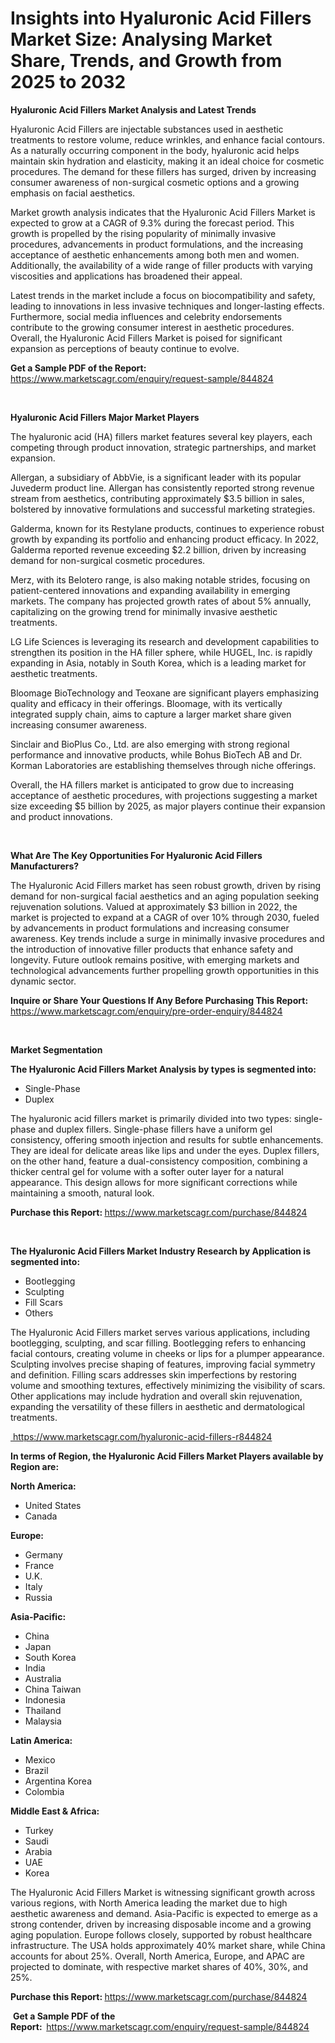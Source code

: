 <p><h1>Insights into Hyaluronic Acid Fillers Market Size: Analysing Market Share, Trends, and Growth from 2025 to 2032</h1></p><p><strong>Hyaluronic Acid Fillers Market Analysis and Latest Trends</strong></p>
<p><p>Hyaluronic Acid Fillers are injectable substances used in aesthetic treatments to restore volume, reduce wrinkles, and enhance facial contours. As a naturally occurring component in the body, hyaluronic acid helps maintain skin hydration and elasticity, making it an ideal choice for cosmetic procedures. The demand for these fillers has surged, driven by increasing consumer awareness of non-surgical cosmetic options and a growing emphasis on facial aesthetics.</p><p>Market growth analysis indicates that the Hyaluronic Acid Fillers Market is expected to grow at a CAGR of 9.3% during the forecast period. This growth is propelled by the rising popularity of minimally invasive procedures, advancements in product formulations, and the increasing acceptance of aesthetic enhancements among both men and women. Additionally, the availability of a wide range of filler products with varying viscosities and applications has broadened their appeal.</p><p>Latest trends in the market include a focus on biocompatibility and safety, leading to innovations in less invasive techniques and longer-lasting effects. Furthermore, social media influences and celebrity endorsements contribute to the growing consumer interest in aesthetic procedures. Overall, the Hyaluronic Acid Fillers Market is poised for significant expansion as perceptions of beauty continue to evolve.</p></p>
<p><strong>Get a Sample PDF of the Report:&nbsp;</strong> <a href="https://www.marketscagr.com/enquiry/request-sample/844824?utm_campaign=2931&utm_medium=2&utm_source=Github&utm_content=ia&utm_term=16042025&utm_id=hyaluronic-acid-fillers">https://www.marketscagr.com/enquiry/request-sample/844824</a></p>
<p>&nbsp;</p>
<p><strong>Hyaluronic Acid Fillers Major Market Players</strong></p>
<p><p>The hyaluronic acid (HA) fillers market features several key players, each competing through product innovation, strategic partnerships, and market expansion. </p><p>Allergan, a subsidiary of AbbVie, is a significant leader with its popular Juvederm product line. Allergan has consistently reported strong revenue stream from aesthetics, contributing approximately $3.5 billion in sales, bolstered by innovative formulations and successful marketing strategies. </p><p>Galderma, known for its Restylane products, continues to experience robust growth by expanding its portfolio and enhancing product efficacy. In 2022, Galderma reported revenue exceeding $2.2 billion, driven by increasing demand for non-surgical cosmetic procedures.</p><p>Merz, with its Belotero range, is also making notable strides, focusing on patient-centered innovations and expanding availability in emerging markets. The company has projected growth rates of about 5% annually, capitalizing on the growing trend for minimally invasive aesthetic treatments.</p><p>LG Life Sciences is leveraging its research and development capabilities to strengthen its position in the HA filler sphere, while HUGEL, Inc. is rapidly expanding in Asia, notably in South Korea, which is a leading market for aesthetic treatments.</p><p>Bloomage BioTechnology and Teoxane are significant players emphasizing quality and efficacy in their offerings. Bloomage, with its vertically integrated supply chain, aims to capture a larger market share given increasing consumer awareness.</p><p>Sinclair and BioPlus Co., Ltd. are also emerging with strong regional performance and innovative products, while Bohus BioTech AB and Dr. Korman Laboratories are establishing themselves through niche offerings.</p><p>Overall, the HA fillers market is anticipated to grow due to increasing acceptance of aesthetic procedures, with projections suggesting a market size exceeding $5 billion by 2025, as major players continue their expansion and product innovations.</p></p>
<p>&nbsp;</p>
<p><strong>What Are The Key Opportunities For Hyaluronic Acid Fillers Manufacturers?</strong></p>
<p><p>The Hyaluronic Acid Fillers market has seen robust growth, driven by rising demand for non-surgical facial aesthetics and an aging population seeking rejuvenation solutions. Valued at approximately $3 billion in 2022, the market is projected to expand at a CAGR of over 10% through 2030, fueled by advancements in product formulations and increasing consumer awareness. Key trends include a surge in minimally invasive procedures and the introduction of innovative filler products that enhance safety and longevity. Future outlook remains positive, with emerging markets and technological advancements further propelling growth opportunities in this dynamic sector.</p></p>
<p><strong>Inquire or Share Your Questions If Any Before Purchasing This Report:</strong> <a href="https://www.marketscagr.com/enquiry/pre-order-enquiry/844824?utm_campaign=2931&utm_medium=2&utm_source=Github&utm_content=ia&utm_term=16042025&utm_id=hyaluronic-acid-fillers">https://www.marketscagr.com/enquiry/pre-order-enquiry/844824</a></p>
<p>&nbsp;</p>
<p><strong>Market Segmentation</strong></p>
<p><strong>The Hyaluronic Acid Fillers Market Analysis by types is segmented into:</strong></p>
<p><ul><li>Single-Phase</li><li>Duplex</li></ul></p>
<p><p>The hyaluronic acid fillers market is primarily divided into two types: single-phase and duplex fillers. Single-phase fillers have a uniform gel consistency, offering smooth injection and results for subtle enhancements. They are ideal for delicate areas like lips and under the eyes. Duplex fillers, on the other hand, feature a dual-consistency composition, combining a thicker central gel for volume with a softer outer layer for a natural appearance. This design allows for more significant corrections while maintaining a smooth, natural look.</p></p>
<p><strong>Purchase this Report:&nbsp;</strong><a href="https://www.marketscagr.com/purchase/844824?utm_campaign=2931&utm_medium=2&utm_source=Github&utm_content=ia&utm_term=16042025&utm_id=hyaluronic-acid-fillers">https://www.marketscagr.com/purchase/844824</a></p>
<p>&nbsp;</p>
<p><strong>The Hyaluronic Acid Fillers Market Industry Research by Application is segmented into:</strong></p>
<p><ul><li>Bootlegging</li><li>Sculpting</li><li>Fill Scars</li><li>Others</li></ul></p>
<p><p>The Hyaluronic Acid Fillers market serves various applications, including bootlegging, sculpting, and scar filling. Bootlegging refers to enhancing facial contours, creating volume in cheeks or lips for a plumper appearance. Sculpting involves precise shaping of features, improving facial symmetry and definition. Filling scars addresses skin imperfections by restoring volume and smoothing textures, effectively minimizing the visibility of scars. Other applications may include hydration and overall skin rejuvenation, expanding the versatility of these fillers in aesthetic and dermatological treatments.</p></p>
<p><a href="https://www.marketscagr.com/hyaluronic-acid-fillers-r844824?utm_campaign=2931&utm_medium=2&utm_source=Github&utm_content=ia&utm_term=16042025&utm_id=hyaluronic-acid-fillers">&nbsp;https://www.marketscagr.com/hyaluronic-acid-fillers-r844824</a></p>
<p><strong>In terms of Region, the Hyaluronic Acid Fillers Market Players available by Region are:</strong></p>
<p>
    <p> <strong> North America: </strong>
        <ul>
            <li>United States</li>
            <li>Canada</li>
        </ul>
        </p> 
    <p> <strong> Europe: </strong>
        <ul>
            <li>Germany</li>
            <li>France</li>
            <li>U.K.</li>
            <li>Italy</li>
            <li>Russia</li>
        </ul>
        </p> 
    <p> <strong> Asia-Pacific: </strong>
        <ul>
            <li>China</li>
            <li>Japan</li>
            <li>South Korea</li>
            <li>India</li>
            <li>Australia</li>
            <li>China Taiwan</li>
            <li>Indonesia</li>
            <li>Thailand</li>
            <li>Malaysia</li>
        </ul>
        </p> 
    <p> <strong> Latin America: </strong>
        <ul>
            <li>Mexico</li>
            <li>Brazil</li>
            <li>Argentina Korea</li>
            <li>Colombia</li>
        </ul>
        </p> 
    <p> <strong> Middle East & Africa: </strong>
        <ul>
            <li>Turkey</li>
            <li>Saudi</li>
            <li>Arabia</li>
            <li>UAE</li>
            <li>Korea</li>
        </ul>
    </p>
    </p>
<p><p>The Hyaluronic Acid Fillers Market is witnessing significant growth across various regions, with North America leading the market due to high aesthetic awareness and demand. Asia-Pacific is expected to emerge as a strong contender, driven by increasing disposable income and a growing aging population. Europe follows closely, supported by robust healthcare infrastructure. The USA holds approximately 40% market share, while China accounts for about 25%. Overall, North America, Europe, and APAC are projected to dominate, with respective market shares of 40%, 30%, and 25%.</p></p>
<p><strong>Purchase this Report: </strong><a href="https://www.marketscagr.com/purchase/844824?utm_campaign=2931&utm_medium=2&utm_source=Github&utm_content=ia&utm_term=16042025&utm_id=hyaluronic-acid-fillers">https://www.marketscagr.com/purchase/844824</a></p>
<p>&nbsp;<strong>Get a Sample PDF of the Report:&nbsp;&nbsp;</strong><a href="https://www.marketscagr.com/enquiry/request-sample/844824?utm_campaign=2931&utm_medium=2&utm_source=Github&utm_content=ia&utm_term=16042025&utm_id=hyaluronic-acid-fillers">https://www.marketscagr.com/enquiry/request-sample/844824</a></p>
<p><strong></strong></p>
<p><p></p><p></p><p></p></p>